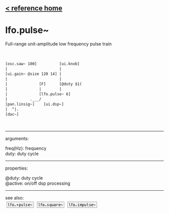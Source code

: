 [< reference home](ceammc_lib.html)
---

# lfo.pulse~


Full-range unit-amplitude low frequency pulse train

```


[osc.saw~ 100]          [ui.knob]
|                       |
[ui.gain~ @size 120 14] |
|                       |
|              [F]      [@duty $1(
|              |        |
|              [lfo.pulse~ 6]
|          .___/
[pan.linsig~]    [ui.dsp~]
|  ^|.
[dac~]

            
```

---
arguments:

freq(Hz): frequency<br>
duty: duty cycle<br>

---
properties:

@duty: duty
            cycle<br>
@active: on/off dsp
            processing<br>

---
see also:<br>
[![lfo.+pulse~](img/object_lfo.+pulse~.png)](lfo.+pulse~.html)
[![lfo.square~](img/object_lfo.square~.png)](lfo.square~.html)
[![lfo.impulse~](img/object_lfo.impulse~.png)](lfo.impulse~.html)
